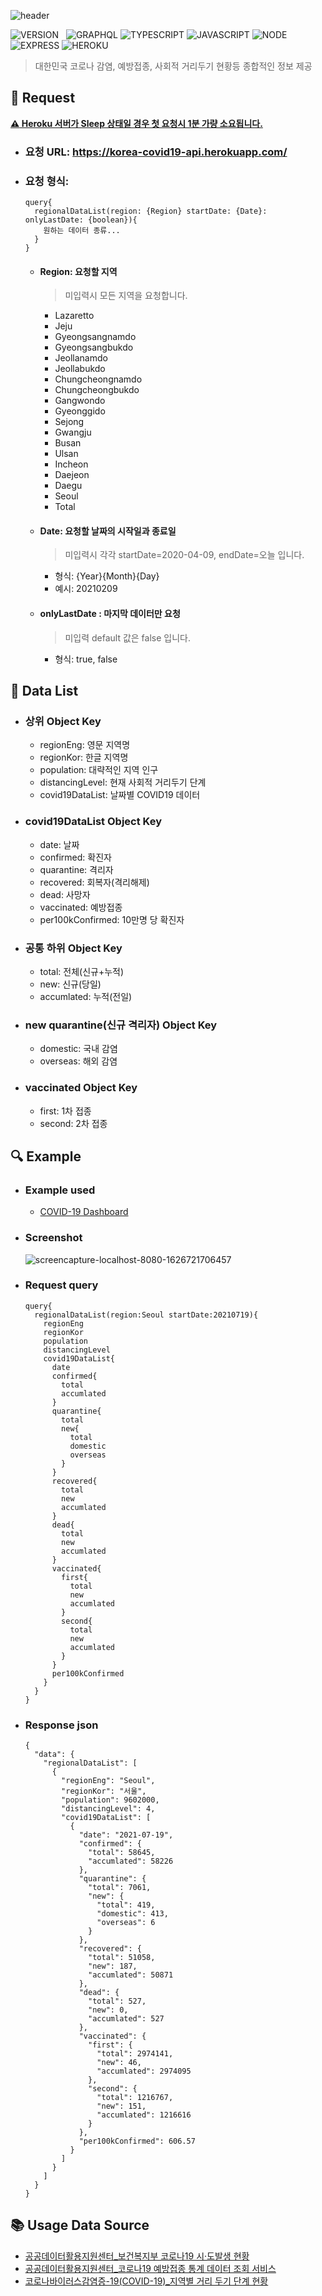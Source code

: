 ![header](https://capsule-render.vercel.app/api?type=rect&color=gradient&height=100&section=header&text=COVID-19%20API&fontSize=30&fontAlign=50&fontAlignY=50)

![VERSION](https://img.shields.io/badge/version-1.6.2-C76C30?style=flat-square)&nbsp;&nbsp;&nbsp;![GRAPHQL](https://img.shields.io/badge/GraphQL-E434AA?style=flat-square&logo=graphql&logoColor=white) ![TYPESCRIPT](https://img.shields.io/badge/Typescript-3178c6?style=flat-square&logo=typescript&logoColor=white) ![JAVASCRIPT](https://img.shields.io/badge/Javascript-F7DF1E?style=flat-square&logo=Javascript&logoColor=black) ![NODE](https://img.shields.io/badge/Node.js-339933?style=flat-square&logo=Node.js&logoColor=white) ![EXPRESS](https://img.shields.io/badge/Express-4C4C4C?style=flat-square&logo=Express&logoColor=white) ![HEROKU](https://img.shields.io/badge/Heroku-430098?style=flat-square&logo=Heroku&logoColor=white)

> 대한민국 코로나 감염, 예방접종, 사회적 거리두기 현황등 종합적인 정보 제공

## :bookmark: Request

**<U>:warning: Heroku 서버가 Sleep 상태일 경우 첫 요청시 1분 가량 소요됩니다.</U>**

- ### **요청 URL:** https://korea-covid19-api.herokuapp.com/
- ### **요청 형식:**
  ```query
  query{
    regionalDataList(region: {Region} startDate: {Date}: onlyLastDate: {boolean}){
      원하는 데이터 종류...
    }
  }
  ```
  - #### **Region:** 요청할 지역
    > 미입력시 모든 지역을 요청합니다.
    - Lazaretto
    - Jeju
    - Gyeongsangnamdo
    - Gyeongsangbukdo
    - Jeollanamdo
    - Jeollabukdo
    - Chungcheongnamdo
    - Chungcheongbukdo
    - Gangwondo
    - Gyeonggido
    - Sejong
    - Gwangju
    - Busan
    - Ulsan
    - Incheon
    - Daejeon
    - Daegu
    - Seoul
    - Total
  - #### **Date:** 요청할 날짜의 시작일과 종료일
    > 미입력시 각각 startDate=2020-04-09, endDate=오늘 입니다.
    - 형식: {Year}{Month}{Day}
    - 예시: 20210209
  - #### **onlyLastDate :** 마지막 데이터만 요청
    > 미입력 default 값은 false 입니다.
    - 형식: true, false

## :memo: Data List

- ### 상위 Object Key
  - regionEng: 영문 지역명
  - regionKor: 한글 지역명
  - population: 대략적인 지역 인구
  - distancingLevel: 현재 사회적 거리두기 단계
  - covid19DataList: 날짜별 COVID19 데이터
- ### covid19DataList Object Key
  - date: 날짜
  - confirmed: 확진자
  - quarantine: 격리자
  - recovered: 회복자(격리해제)
  - dead: 사망자
  - vaccinated: 예방접종
  - per100kConfirmed: 10만명 당 확진자
- ### 공통 하위 Object Key
  - total: 전체(신규+누적)
  - new: 신규(당일)
  - accumlated: 누적(전일)
- ### new quarantine(신규 격리자) Object Key
  - domestic: 국내 감염
  - overseas: 해외 감염
- ### vaccinated Object Key
  - first: 1차 접종
  - second: 2차 접종

## :mag: Example

- ### Example used
  - [COVID-19 Dashboard](https://github.com/HyeokjaeLee/covid19-dashboard)
- ### Screenshot
  ![screencapture-localhost-8080-1626721706457](https://user-images.githubusercontent.com/71566740/126214047-90ee5473-294d-4766-9d92-bab8d2e2741c.png)
- ### Request query
  ```
  query{
    regionalDataList(region:Seoul startDate:20210719){
      regionEng
      regionKor
      population
      distancingLevel
      covid19DataList{
        date
        confirmed{
          total
          accumlated
        }
        quarantine{
          total
          new{
            total
            domestic
            overseas
          }
        }
        recovered{
          total
          new
          accumlated
        }
        dead{
          total
          new
          accumlated
        }
        vaccinated{
          first{
            total
            new
            accumlated
          }
          second{
            total
            new
            accumlated
          }
        }
        per100kConfirmed
      }
    }
  }
  ```
- ### Response json
  ```
  {
    "data": {
      "regionalDataList": [
        {
          "regionEng": "Seoul",
          "regionKor": "서울",
          "population": 9602000,
          "distancingLevel": 4,
          "covid19DataList": [
            {
              "date": "2021-07-19",
              "confirmed": {
                "total": 58645,
                "accumlated": 58226
              },
              "quarantine": {
                "total": 7061,
                "new": {
                  "total": 419,
                  "domestic": 413,
                  "overseas": 6
                }
              },
              "recovered": {
                "total": 51058,
                "new": 187,
                "accumlated": 50871
              },
              "dead": {
                "total": 527,
                "new": 0,
                "accumlated": 527
              },
              "vaccinated": {
                "first": {
                  "total": 2974141,
                  "new": 46,
                  "accumlated": 2974095
                },
                "second": {
                  "total": 1216767,
                  "new": 151,
                  "accumlated": 1216616
                }
              },
              "per100kConfirmed": 606.57
            }
          ]
        }
      ]
    }
  }
  ```

## :books: Usage Data Source

- [공공데이터활용지원센터\_보건복지부 코로나19 시·도발생 현황](https://www.data.go.kr/index.do)
- [공공데이터활용지원센터\_코로나19 예방접종 통계 데이터 조회 서비스](https://www.data.go.kr/index.do)
- [코로나바이러스감염증-19(COVID-19)\_지역별 거리 두기 단계 현황](http://ncov.mohw.go.kr/regSocdisBoardView.do)

